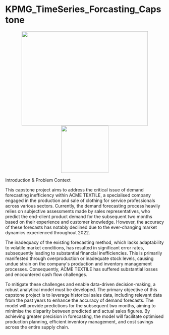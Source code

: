 # KPMG_TimeSeries_Forcasting_Capstone


<div align="center">
  <img src="https://1000marcas.net/wp-content/uploads/2022/06/KPMG-Logo.png" width="400" height="300">
  <img src="https://upload.wikimedia.org/wikipedia/commons/a/a7/IE_Business_School_logo.svg" width="150" height="150">
</div>


Introduction & Problem Context

This capstone project aims to address the critical issue of demand forecasting inefficiency within ACME TEXTILE, a specialised company engaged in the production and sale of clothing for service professionals across various sectors. Currently, the demand forecasting process heavily relies on subjective assessments made by sales representatives, who predict the end-client product demand for the subsequent two months based on their experience and customer knowledge. However, the accuracy of these forecasts has notably declined due to the ever-changing market dynamics experienced throughout 2022.

The inadequacy of the existing forecasting method, which lacks adaptability to volatile market conditions, has resulted in significant error rates, subsequently leading to substantial financial inefficiencies. This is primarily manifested through overproduction or inadequate stock levels, causing undue strain on the company's production and inventory management processes. Consequently, ACME TEXTILE has suffered substantial losses and encountered cash flow challenges.

To mitigate these challenges and enable data-driven decision-making, a robust analytical model must be developed. The primary objective of this capstone project is to leverage historical sales data, including relevant data from the past years to enhance the accuracy of demand forecasts. The model will provide predictions for the subsequent two months, aiming to minimise the disparity between predicted and actual sales figures. By achieving greater precision in forecasting, the model will facilitate optimised production planning, efficient inventory management, and cost savings across the entire supply chain.

